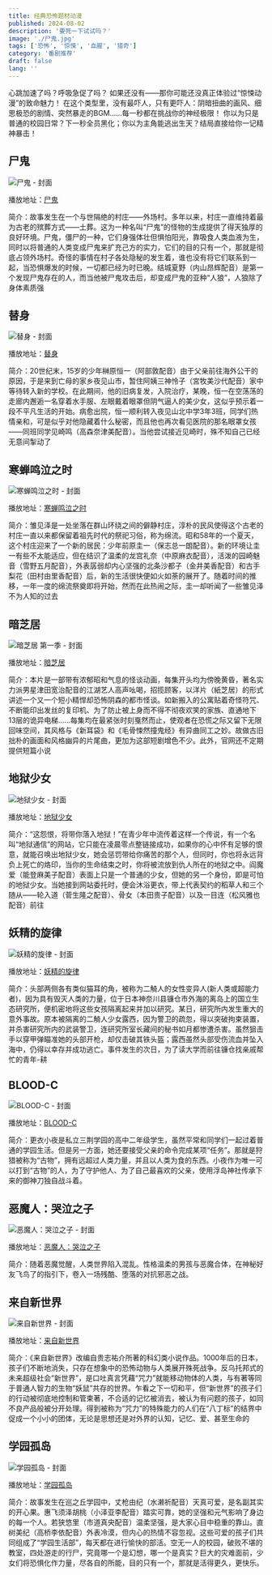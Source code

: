 ```yaml
---
title: 经典恐怖题材动漫
published: 2024-08-02
description: '要死一下试试吗？'
image: './尸鬼.jpg'
tags: ['恐怖', '惊悚', '血腥', '猎奇']
category: '番剧推荐'
draft: false 
lang: ''
---
```


心跳加速了吗？呼吸急促了吗？ 如果还没有——那你可能还没真正体验过“惊悚动漫”的致命魅力！
在这个类型里，没有最吓人，只有更吓人：阴暗扭曲的画风、细思极恐的剧情、突然暴走的BGM……每一秒都在挑战你的神经极限！
你以为只是普通的校园日常？下一秒全员黑化；你以为主角能逃出生天？结局直接给你一记精神暴击！

## 尸鬼

![尸鬼 - 封面](https://assets.heimuer.tv/imgs/2019/03/31/c53ff0526e1c4ca9be46f8629002f3e1.jpg)

播放地址：[尸鬼](https://hmoe.xyz/video/14388)

简介：故事发生在一个与世隔绝的村庄——外场村。多年以来，村庄一直维持着最为古老的殡葬方式——土葬。这为一种名叫“尸鬼”的怪物的生成提供了得天独厚的良好环境。尸鬼，僵尸的一种，它们身强体壮但惧怕阳光，靠吸食人类血液为生，同时以将普通的人类变成尸鬼来扩充己方的实力，它们的目的只有一个，那就是彻底占领外场村。奇怪的事情在村子各处隐秘的发生着，谁也没有将它们联系到一起，当恐惧爆发的时候，一切都已经为时已晚。结城夏野（内山昂辉配音）是第一个发现尸鬼存在的人，而当他被尸鬼攻击后，却变成尸鬼的亚种“人狼”，人狼除了身体素质强



## 替身

![替身 - 封面](https://assets.heimuer.tv/imgs/2019/03/31/d9ce916d965d458eb03d74210cc24674.jpg)

播放地址：[替身](https://hmoe.xyz/video/14739)

简介：20世纪末，15岁的少年榊原恒一（阿部敦配音）由于父亲前往海外公干的原因，于是来到亡母的家乡夜见山市，暂住阿姨三神怜子（宮牧美沙代配音）家中等待转入新的学校。在此期间，他的旧病复发，入院治疗，某晚，恒一在空荡荡的走廊内邂逅一名穿着水手服、左眼戴着眼罩但阴气逼人的美少女，这似乎预示着一段不平凡生活的开始。病愈出院，恒一顺利转入夜见山北中学3年3班，同学们热情亲和，可是似乎对他隐藏着什么秘密，而且他也再次看见医院的那名眼罩女孩——同班同学见崎鸣（高森奈津美配音）。当他尝试接近见崎时，殊不知自己已经无意间掣动了


## 寒蝉鸣泣之时

![寒蝉鸣泣之时 - 封面](https://assets.heimuer.tv/imgs/2019/03/31/8b41f238320b46b8b7eb9cb63a1881ff.jpg)

播放地址：[寒蝉鸣泣之时](https://hmoe.xyz/video/14389)

简介：雏见泽是一处坐落在群山环绕之间的僻静村庄，淳朴的民风使得这个古老的村庄一直以来都保留着祖先时代的祭祀习俗，称为绵流。昭和58年的一个夏天，这个村庄迎来了一个新的居民：少年前原圭一（保志总一朗配音）。新的环境让圭一有些不太能适应，但在结识了温柔的龙宫礼奈（中原麻衣配音），活泼的园崎魅音（雪野五月配音），外表孱弱却内心坚强的北条沙都子（金井美香配音）和古手梨花（田村由里香配音）后，新的生活很快便如火如荼的展开了。随着时间的推移，一年一度的绵流祭奠即将开始，然而在此热闹之际，圭一却听闻了一些雏见泽不为人知的过去


## 暗芝居

![暗芝居 第一季 - 封面](https://assets.heimuer.tv/imgs/2019/03/31/113f0f1d29b9404f900d7d01a8e24215.jpg)

播放地址：[暗芝居](https://hmoe.xyz/video/14344)

简介：本片是一部带有浓郁昭和气息的怪谈动画，每集开头均为傍晚黄昏，著名实力派男星津田宽治配音的江湖艺人高声吆喝，招揽顾客，以洋片（紙芝居）的形式讲述一个又一个短小精悍却恐怖阴森的都市怪谈。如新搬入的公寓贴着奇怪符咒、不断能印出发丝的复印机、为了防止被上身而不得不彻夜欢笑的家族、直通地下13层的诡异电梯……每集均在最紧张时刻戛然而止，使观者在恐慌之际又留下无限回味空间，其风格与《新耳袋》和《毛骨悚然撞鬼经》有异曲同工之妙。故做古旧拙朴的画面和风格幽异的片尾曲，更加为这部短剧增色不少。此外，官网还不定期提供短篇小说


## 地狱少女

![地狱少女 - 封面](https://assets.heimuer.tv/imgs/2019/03/31/8c9ded43d31843179759afcc3e4bfc8f.jpg)

播放地址：[地狱少女](https://hmoe.xyz/video/14424)

简介：“这怨恨，将带你落入地狱！”在青少年中流传着这样一个传说，有一个名叫“地狱通信”的网站，它只能在凌晨零点整链接成功，如果你的心中怀有足够的恨意，就能召唤出地狱少女，她会惩罚带给你痛苦的那个人，但同时，你也将永远背负上死亡的烙印，当你的生命结束之时，你将被流放到仇人所在的地狱之中。阎魔爱（能登麻美子配音）表面上只是一个普通的少女，但她的另一个身份，即是可怕的地狱少女。当她接到网站委托时，便会沐浴更衣，带上代表契约的稻草人和三个随从——轮入道（菅生隆之配音）、骨女（本田贵子配音）以及一目连（松风雅也配音）前往


## 妖精的旋律

![妖精的旋律 - 封面](https://assets.heimuer.tv/imgs/2019/03/31/1518e958a3be41599f26462aa5887d8a.jpg)

播放地址：[妖精的旋律](https://hmoe.xyz/video/14686)

简介：头部两侧各有类似猫耳的角，被称为二觭人的女性变异人(新人类或超能力者)，因为具有毁灭人类的力量，位于日本神奈川县镰仓市外海的离岛上的国立生态研究所，便机密地将这些女孩隔离起来并加以研究。某日，研究所内发生重大的意外事故。原本被隔离的二觭人少女露西，因为警卫的疏忽，得以突破拘束装置，并杀害研究所内的武装警卫，连研究所室长藏间的秘书如月都惨遭杀害。虽然狙击手以穿甲弹瞄准她的头部开枪，却仅击破其铁头盔；露西虽然头部受伤流血并坠入海中，仍得以幸存并成功逃亡。事件发生的次日，为了读大学而前往镰仓找亲戚帮忙的青年-耕


## BLOOD-C

![BLOOD-C - 封面](https://assets.heimuer.tv/imgs/2019/03/31/8dcf492b19ea4de8b13d58235abcf64f.jpg)

播放地址：[BLOOD-C](https://hmoe.xyz/video/15566)

简介：更衣小夜是私立三荆学园的高中二年级学生，虽然平常和同学们一起过着普通的学园生活。但是另一方面，她还要接受父亲的命令完成某项“任务”。那就是狩猎被称为“古物”，拥有远超过人类力量，并且以人类为食的东西。小夜作为唯一可以打到“古物”的人，为了守护他人、为了自己最喜欢的父亲，使用浮岛神社传承下来的御神刀独自战斗着。


## 恶魔人：哭泣之子

![恶魔人：哭泣之子 - 封面](https://assets.heimuer.tv/imgs/2019/03/29/9e38a083a35e44e6b35b7480290ae6d1.jpg)

播放地址：[恶魔人：哭泣之子](https://hmoe.xyz/video/13515)

简介：随着恶魔觉醒，人类世界陷入混乱。性格温柔的男孩与恶魔合体，在神秘好友飞鸟了的指引下，卷入一场残酷、堕落的对抗邪恶之战。


## 来自新世界

![来自新世界 - 封面](https://assets.heimuer.tv/imgs/2019/03/30/a6ef8f02684e40caa280f389b777026e.jpg)

播放地址：[来自新世界](https://hmoe.xyz/video/14113)

简介：《来自新世界》改编自贵志祐介所著的科幻类小说作品。1000年后的日本，孩子们不断地消失，只存在想象中的恐怖动物与人类展开殊死战争。反乌托邦式的未来超级社会“新世界”，是口吐真言凭藉“咒力”就能移动物体的人类，与有著等同于普通人智力的生物“妖鼠”共存的世界。乍看之下一切和平，但“新世界”的孩子们的行动被彻底地控制和管束著，不合适的记忆被消去，被认为有问题的孩子，如同不良产品般被分开处理。得到被称为“咒力”的特殊能力的人们在“八丁标”的结界中促成一个小小的团体，无论是思想还是对外界的认知，记忆、爱、甚至生命的


## 学园孤岛

![学园孤岛 - 封面](https://assets.heimuer.tv/imgs/2019/04/01/70adf690569e40098f28e2d37bc7aaba.jpg)

播放地址：[学园孤岛](https://hmoe.xyz/video/17289)

简介：故事发生在巡之丘学园中，丈枪由纪（水濑祈配音）天真可爱，是名副其实的开心果。惠飞须泽胡桃（小泽亚李配音）踏实可靠，她的坚强和元气影响了身边的每一个人。若狭悠里（市道真央配音）温柔坚强，是大家心目中稳重的靠山。直树美纪（高桥李依配音）外表冷漠，但内心的热情不容忽视。这些可爱的孩子们共同组成了“学园生活部”，每天都在进行愉快的部活。空无一人的校园，破败不堪的教室，四处游走的行尸，究竟哪一个是幻想，哪一个是真实？巨大的灾难面前，少女们将恐惧化作力量，尽各自的所能，目的只有一个，那就是活得更久，更快乐。


